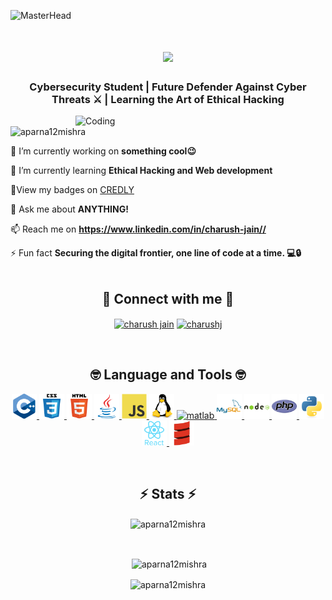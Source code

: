![MasterHead](https://mir-s3-cdn-cf.behance.net/project_modules/fs/79731568097599.5b50bca477735.jpg)
<h1 align="center">
    <img src="https://readme-typing-svg.herokuapp.com/?font=Righteous&size=35&center=true&vCenter=true&width=500&height=70&duration=4000&lines=Hi+There!+👋;+I'm+Charush+Jain!;" />
</h1>
<h3 align="center">Cybersecurity Student | Future Defender Against Cyber Threats ⚔️ | Learning the Art of Ethical Hacking</h3>
<img align="right" alt="Coding" width="400" src="https://media.tenor.com/zzntm2_9B3gAAAAC/hacker.gif">

<p align="left"> <img src="https://komarev.com/ghpvc/?username=aparna12mishra&label=Profile%20views&color=0e75b6&style=flat" alt="aparna12mishra" /> </p>

 🔭 I’m currently working on **something cool😉**

 🌱 I’m currently learning **Ethical Hacking and Web development**

 📜View my badges on [CREDLY](https://www.credly.com/users/charush-jain)

 💬 Ask me about **ANYTHING!**

 📫 Reach me on **https://www.linkedin.com/in/charush-jain//**

 ⚡ Fun fact **Securing the digital frontier, one line of code at a time. 💻🔒**
<br>
<br>
<h2 align="center">💫 Connect with me 💫 </h2>
<p align="center">
<a href="https://www.linkedin.com/in/charush-jain//" target="blank"><img align="center" src="https://raw.githubusercontent.com/rahuldkjain/github-profile-readme-generator/master/src/images/icons/Social/linked-in-alt.svg" alt="charush jain" height="30" width="40" /></a>
<a href="https://leetcode.com/charushjaindhupia/" target="blank"><img align="center" src="https://raw.githubusercontent.com/rahuldkjain/github-profile-readme-generator/master/src/images/icons/Social/leet-code.svg" alt="charushj" height="30" width="40" /></a>
</p>
<br>

<h2 align="center">🤓 Language and Tools 🤓 </h2>
<div align=center>
<p align="center"> <a href="https://www.w3schools.com/cpp/" target="_blank" rel="noreferrer"> <img src="https://raw.githubusercontent.com/devicons/devicon/master/icons/cplusplus/cplusplus-original.svg" alt="cplusplus" width="40" height="40"/> </a> <a href="https://www.w3schools.com/css/" target="_blank" rel="noreferrer"> <img src="https://raw.githubusercontent.com/devicons/devicon/master/icons/css3/css3-original-wordmark.svg" alt="css3" width="40" height="40"/> </a> <a href="https://www.w3.org/html/" target="_blank" rel="noreferrer"> <img src="https://raw.githubusercontent.com/devicons/devicon/master/icons/html5/html5-original-wordmark.svg" alt="html5" width="40" height="40"/> </a> <a href="https://www.java.com" target="_blank" rel="noreferrer"> <img src="https://raw.githubusercontent.com/devicons/devicon/master/icons/java/java-original.svg" alt="java" width="40" height="40"/> </a> <a href="https://developer.mozilla.org/en-US/docs/Web/JavaScript" target="_blank" rel="noreferrer"> <img src="https://raw.githubusercontent.com/devicons/devicon/master/icons/javascript/javascript-original.svg" alt="javascript" width="40" height="40"/> </a> <a href="https://www.linux.org/" target="_blank" rel="noreferrer"> <img src="https://raw.githubusercontent.com/devicons/devicon/master/icons/linux/linux-original.svg" alt="linux" width="40" height="40"/> </a> <a href="https://www.mathworks.com/" target="_blank" rel="noreferrer"> <img src="https://upload.wikimedia.org/wikipedia/commons/2/21/Matlab_Logo.png" alt="matlab" width="40" height="40"/> </a> <a href="https://www.mysql.com/" target="_blank" rel="noreferrer"> <img src="https://raw.githubusercontent.com/devicons/devicon/master/icons/mysql/mysql-original-wordmark.svg" alt="mysql" width="40" height="40"/> </a> <a href="https://nodejs.org" target="_blank" rel="noreferrer"> <img src="https://raw.githubusercontent.com/devicons/devicon/master/icons/nodejs/nodejs-original-wordmark.svg" alt="nodejs" width="40" height="40"/> </a> <a href="https://www.php.net" target="_blank" rel="noreferrer"> <img src="https://raw.githubusercontent.com/devicons/devicon/master/icons/php/php-original.svg" alt="php" width="40" height="40"/> </a> <a href="https://www.python.org" target="_blank" rel="noreferrer"> <img src="https://raw.githubusercontent.com/devicons/devicon/master/icons/python/python-original.svg" alt="python" width="40" height="40"/> </a> <a href="https://reactjs.org/" target="_blank" rel="noreferrer"> <img src="https://raw.githubusercontent.com/devicons/devicon/master/icons/react/react-original-wordmark.svg" alt="react" width="40" height="40"/> </a> <a href="https://www.scala-lang.org" target="_blank" rel="noreferrer"> <img src="https://raw.githubusercontent.com/devicons/devicon/master/icons/scala/scala-original.svg" alt="scala" width="40" height="40"/> </a> </p>
<br>
  
<h2 align="center">⚡ Stats ⚡</h2>

<div align=center>
<p><img width=390 align="center" src="https://github-readme-stats.vercel.app/api/top-langs?username=aparna12mishra&show_icons=true&locale=en&layout=compact" alt="aparna12mishra" /></p>
</div>
</br>
<p>&nbsp;<img width=390 align="center" src="https://github-readme-stats.vercel.app/api?username=aparna12mishra&show_icons=true&locale=en" alt="aparna12mishra" /></p>

<p><img width=390 align="center" src="https://github-readme-streak-stats.herokuapp.com/?user=aparna12mishra&" alt="aparna12mishra" /></p>
